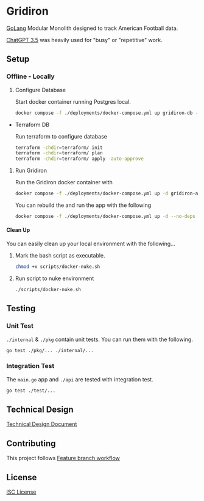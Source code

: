# Gridiron

[GoLang](https://go.dev/learn/) Modular Monolith designed to track American Football data.

[ChatGPT 3.5](https://openai.com/blog/chatgpt) was heavily used for "busy" or "repetitive" work.

## Setup

### Offline - Locally

1. Configure Database

    Start docker container running Postgres local.
    ```bash
    docker compose -f ./deployments/docker-compose.yml up gridiron-db -d
    ```

* Terraform DB

    Run terraform to configure database
    ```bash
    terraform -chdir=terraform/ init
    terraform -chdir=terraform/ plan
    terraform -chdir=terraform/ apply -auto-approve
    ```

1. Run Gridiron 

    Run the Gridiron docker container with
    ```bash
    docker compose -f ./deployments/docker-compose.yml up -d gridiron-app
    ```

    You can rebuild the and run the app with the following
    ```bash
    docker compose -f ./deployments/docker-compose.yml up -d --no-deps --build gridiron-app
    ```

#### Clean Up

You can easily clean up your local environment with the following...

1. Mark the bash script as executable.

    ```bash
    chmod +x scripts/docker-nuke.sh
    ```

2. Run script to nuke environment

    ```bash
    ./scripts/docker-nuke.sh
    ```

## Testing

### Unit Test
`./internal` & `./pkg` contain unit tests. You can run them with the following.

```bash
go test ./pkg/... ./internal/...
```

### Integration Test
The `main.go` app and `./api` are tested with integration test.

```bash
go test ./test/...
```

## Technical Design

[Technical Design Document](docs/TECHNICAL_DESIGN.md)

## Contributing

This project follows [Feature branch workflow](https://docs.gitlab.com/ee/gitlab-basics/feature_branch_workflow.html)

## License

[ISC License](LICENSE)
